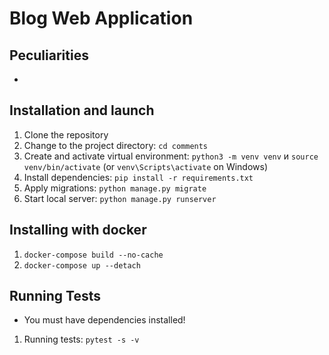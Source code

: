 # Blog Web Application
## Peculiarities
- 


## Installation and launch
1. Clone the repository
2. Change to the project directory: ```cd comments```
3. Create and activate virtual environment: ```python3 -m venv venv``` и ```source venv/bin/activate``` (or ```venv\Scripts\activate``` on Windows)
4. Install dependencies: ```pip install -r requirements.txt```
5. Apply migrations: ```python manage.py migrate```
6. Start local server: ```python manage.py runserver```

## Installing with docker
1. ```docker-compose build --no-cache```
2. ```docker-compose up --detach```


## Running Tests
- You must have dependencies installed!
1. Running tests: ```pytest -s -v```
